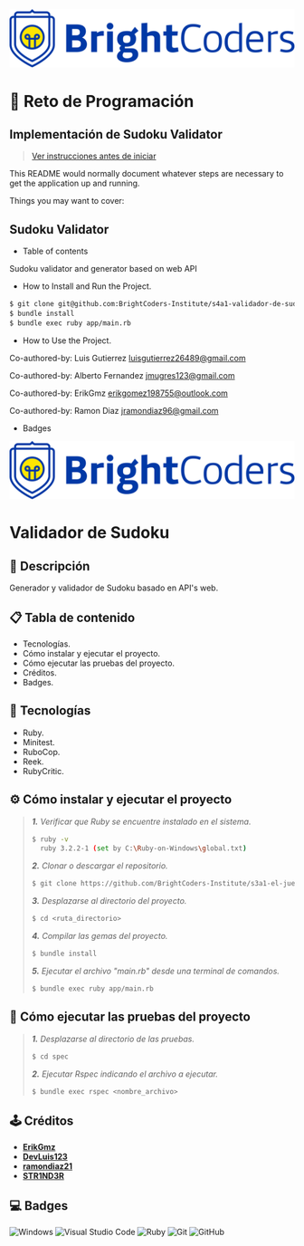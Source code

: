 ![BrightCoders Logo](img/logo.png)

# 🥷 Reto de Programación

## Implementación de Sudoku Validator

> [Ver instrucciones antes de iniciar](./instructions.md)

This README would normally document whatever steps are necessary to get the application up and running.

Things you may want to cover:

## Sudoku Validator

- Table of contents


Sudoku validator and generator based on web API

- How to Install and Run the Project.

```bash
$ git clone git@github.com:BrightCoders-Institute/s4a1-validador-de-sudoku-bcene24-w4-r1-team-1.git
$ bundle install
$ bundle exec ruby app/main.rb
```
- How to Use the Project.


Co-authored-by: Luis Gutierrez <luisgutierrez26489@gmail.com>

Co-authored-by: Alberto Fernandez <jmugres123@gmail.com>

Co-authored-by: ErikGmz <erikgomez198755@outlook.com>

Co-authored-by: Ramon Diaz <jramondiaz96@gmail.com>
- Badges


![BrightCoders Logo](img/logo.png)

# Validador de Sudoku

## 📓 Descripción
Generador y validador de Sudoku basado en API's web.

## 📋 Tabla de contenido
- Tecnologías.
- Cómo instalar y ejecutar el proyecto.
- Cómo ejecutar las pruebas del proyecto.
- Créditos.
- Badges.

## 🔧 Tecnologías
- Ruby.
- Minitest.
- RuboCop.
- Reek.
- RubyCritic.

## ⚙️ Cómo instalar y ejecutar el proyecto
>_**1.** Verificar que Ruby se encuentre instalado en el sistema._
>```bash
>$ ruby -v
>   ruby 3.2.2-1 (set by C:\Ruby-on-Windows\global.txt)
>```
>
>_**2.** Clonar o descargar el repositorio._
>```bash
>$ git clone https://github.com/BrightCoders-Institute/s3a1-el-juego-de-boliche-team5_boliche.git
>```
>
>_**3.** Desplazarse al directorio del proyecto._
>```bash
>$ cd <ruta_directorio>
>```
>
>_**4.** Compilar las gemas del proyecto._
>```bash
>$ bundle install
>```
>
>_**5.** Ejecutar el archivo "main.rb" desde una terminal de comandos._
>```bash
>$ bundle exec ruby app/main.rb
>```

## 🔬 Cómo ejecutar las pruebas del proyecto
>_**1.** Desplazarse al directorio de las pruebas._
>```bash
>$ cd spec
>```
>
>_**2.** Ejecutar Rspec indicando el archivo a ejecutar._
>```bash
>$ bundle exec rspec <nombre_archivo>
>```

## 🕹️ Créditos
- **[ErikGmz](https://github.com/ErikGmz)**
- **[DevLuis123](https://github.com/DevLuis123)**
- **[ramondiaz21](https://github.com/ramondiaz21)**
- **[STR1ND3R](https://github.com/STR1ND3R)**

## 💻 Badges
![Windows](https://img.shields.io/badge/Windows-0078D6?style=for-the-badge&logo=windows&logoColor=white)
![Visual Studio Code](https://img.shields.io/badge/Visual%20Studio%20Code-0078d7.svg?style=for-the-badge&logo=visual-studio-code&logoColor=white)
![Ruby](https://img.shields.io/badge/ruby-%23CC342D.svg?style=for-the-badge&logo=ruby&logoColor=white)
![Git](https://img.shields.io/badge/git-%23F05033.svg?style=for-the-badge&logo=git&logoColor=white)
![GitHub](https://img.shields.io/badge/github-%23121011.svg?style=for-the-badge&logo=github&logoColor=white)
